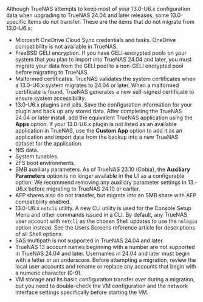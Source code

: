 &NewLine;

Although TrueNAS attempts to keep most of your 13.0-U6.x configuration data when upgrading to TrueNAS 24.04 and later releases, some 13.0-specific items do not transfer.
These are the items that do not migrate from 13.0-U6.x:

* Microsoft OneDrive Cloud Sync credentials and tasks. OneDrive compatibility is not available in TrueNAS.
* FreeBSD GELI encryption. If you have GELI-encrypted pools on your system that you plan to import into TrueNAS 24.04 and later, you must migrate your data from the GELI pool to a non-GELI encrypted pool before migrating to TrueNAS.
* Malformed certificates. TrueNAS validates the system certificates when a 13.0-U6.x system migrates to 24.04 or later. When a malformed certificate is found, TrueNAS generates a new self-signed certificate to ensure system accessibility.
* 13.0-U6.x plugins and jails. Save the configuration information for your plugin and back up any stored data.
  After completing the TrueNAS 24.04 or later install, add the equivalent TrueNAS application using the **Apps** option.
  If your 13.0-U6.x plugin is not listed as an available application in TrueNAS, use the **Custom App** option to add it as an application and import data from the backup into a new TrueNAS dataset for the application.
* NIS data.
* System tunables.
* ZFS boot environments.
* SMB auxiliary parameters. As of TrueNAS 23.10 (Cobia), the **Auxiliary Parameters** option is no longer available in the UI as a configurable option.
  We recommend removing any auxiliary parameter settings in 13.-U6.x before migrating to TrueNAS 24.10 or earlier.
* AFP shares also do not transfer, but migrate into an SMB share with AFP compatibility enabled.
* 13.0-U6.x `netcli` utility. A new CLI utility is used for the Console Setup Menu and other commands issued in a CLI.
  By default, any TrueNAS user account with `netcli` as the chosen Shell updates to use the `nologin` option instead.
  See the Users Screens reference article for descriptions of all Shell options.
* SAS multipath is not supported in TrueNAS 24.04 and later.
* TrueNAS 13 account names beginning with a number are not supported in TrueNAS 24.04 and later.
  Usernames in 24.04 and later must begin with a letter or an underscore. Before attempting a migration, review the local user accounts and rename or replace any accounts that begin with a numeric character (0-9).
* VM storage and its basic configuration transfer over during a migration, but you need to double-check the VM configuration and the network interface settings specifically before starting the VM.